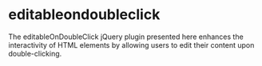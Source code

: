 # editableondoubleclick
The editableOnDoubleClick jQuery plugin presented here enhances the interactivity of HTML elements by allowing users to edit their content upon double-clicking.
